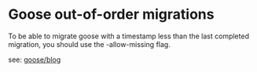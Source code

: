 # Goose out-of-order migrations

To be able to migrate goose with a timestamp less than the last completed migration, you should use the -allow-missing flag.

see: [goose/blog](https://pressly.github.io/goose/blog/2021/out-of-order-migrations/)